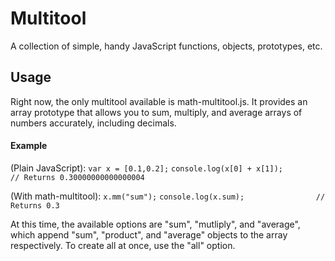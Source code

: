 # Multitool
A collection of simple, handy JavaScript functions, objects, prototypes, etc.

## Usage
Right now, the only multitool available is math-multitool.js. It provides an array prototype that allows you to sum, multiply, and average arrays of numbers accurately, including decimals.

#### Example
(Plain JavaScript):
`var x = [0.1,0.2];`
`console.log(x[0] + x[1]);          // Returns 0.30000000000000004`

(With math-multitool):
`x.mm("sum");`
`console.log(x.sum);                // Returns 0.3`

At this time, the available options are "sum", "mutliply", and "average", which append "sum", "product", and "average" objects to the array respectively. To create all at once, use the "all" option.
